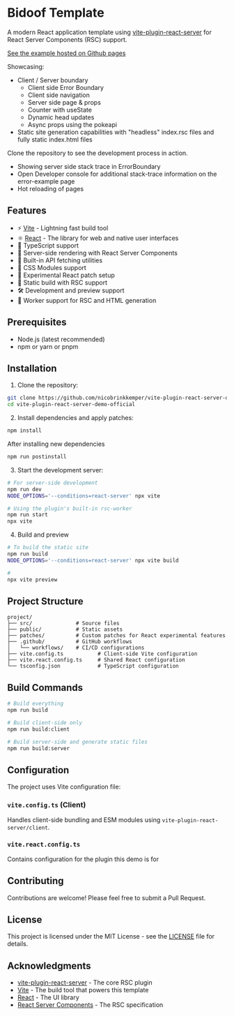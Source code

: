 # Bidoof Template

A modern React application template using [vite-plugin-react-server](https://github.com/nicobrinkkemper/vite-plugin-react-server) for React Server Components (RSC) support.

[See the example hosted on Github pages](https://nicobrinkkemper.github.io/vite-plugin-react-server-demo-official/)

Showcasing:

- Client / Server boundary
  - Client side Error Boundary
  - Client side navigation
  - Server side page & props
  - Counter with useState
  - Dynamic head updates
  - Async props using the pokeapi
- Static site generation capabilities with "headless" index.rsc files and fully static index.html files

Clone the repository to see the development process in action.

- Showing server side stack trace in ErrorBoundary
- Open Developer console for additional stack-trace information on the error-example page
- Hot reloading of pages

## Features

- ⚡️ [Vite](https://vitejs.dev/) - Lightning fast build tool
- ⚛️ [React](https://react.dev/) - The library for web and native user interfaces
- 🎯 TypeScript support
- 🔄 Server-side rendering with React Server Components
- 📡 Built-in API fetching utilities
- 🎨 CSS Modules support
- 🔧 Experimental React patch setup
- 🚀 Static build with RSC support
- 🛠️ Development and preview support
- 👷 Worker support for RSC and HTML generation

## Prerequisites

- Node.js (latest recommended)
- npm or yarn or pnpm

## Installation

1. Clone the repository:
```bash
git clone https://github.com/nicobrinkkemper/vite-plugin-react-server-demo-official.git
cd vite-plugin-react-server-demo-official
```

2. Install dependencies and apply patches:
```bash
npm install
```
After installing new dependencies
```bash
npm run postinstall
```

3. Start the development server:
```bash
# For server-side development
npm run dev
NODE_OPTIONS='--conditions=react-server' npx vite

# Using the plugin's built-in rsc-worker
npm run start
npx vite
```

4. Build and preview
```bash
# To build the static site
npm run build
NODE_OPTIONS='--conditions=react-server' npx vite build

# 
npx vite preview
```


## Project Structure

```
project/
├── src/              # Source files
├── public/           # Static assets
├── patches/          # Custom patches for React experimental features
├── .github/          # GitHub workflows
│   └── workflows/    # CI/CD configurations
├── vite.config.ts           # Client-side Vite configuration
├── vite.react.config.ts     # Shared React configuration
└── tsconfig.json            # TypeScript configuration
```

## Build Commands

```bash
# Build everything
npm run build

# Build client-side only
npm run build:client

# Build server-side and generate static files
npm run build:server
```

## Configuration

The project uses Vite configuration file:

### `vite.config.ts` (Client)
Handles client-side bundling and ESM modules using `vite-plugin-react-server/client`.

### `vite.react.config.ts`
Contains configuration for the plugin this demo is for


## Contributing

Contributions are welcome! Please feel free to submit a Pull Request.

## License

This project is licensed under the MIT License - see the [LICENSE](LICENSE) file for details.

## Acknowledgments

- [vite-plugin-react-server](https://github.com/nicobrinkkemper/vite-plugin-react-server) - The core RSC plugin
- [Vite](https://vitejs.dev/) - The build tool that powers this template
- [React](https://react.dev/) - The UI library
- [React Server Components](https://react.dev/blog/2020/12/21/data-fetching-with-react-server-components) - The RSC specification
